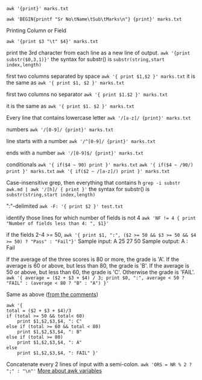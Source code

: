 ``awk '{print}' marks.txt``

``awk 'BEGIN{printf "Sr No\tName\tSub\tMarks\n"} {print}' marks.txt``

Printing Column or Field
```
awk '{print $3 "\t" $4}' marks.txt
```

print the 3rd character from each line as a new line of output.
``awk '{print substr($0,3,1)}'``
the syntax for substr() is
``substr(string,start index,length)``

first two columns separated by space
``awk '{ print $1,$2 }' marks.txt``
it is the same as
``awk '{ print $1, $2 }' marks.txt``

first two columns no separator
``awk '{ print $1.$2 }' marks.txt``

it is the same as
``awk '{ print $1. $2 }' marks.txt``

Every line that contains lowercase letter
``awk '/[a-z]/ {print}' marks.txt``

numbers
``awk '/[0-9]/ {print}' marks.txt``

line starts with a number
``awk '/^[0-9]/ {print}' marks.txt``

ends with a number
``awk '/[0-9]$/ {print}' marks.txt``

conditionals
``awk '{ if($4 ~ 90) print }' marks.txt``
``awk '{ if($4 ~ /90/) print }' marks.txt``
``awk '{ if($2 ~ /[a-z]/) print }' marks.txt``

Case-insensitive grep, then everything that contains h
``grep -i substr awk.md | awk '/[h]/ { print }'``
the syntax for substr() is
``substr(string,start index,length)``

":"-delimited
``awk -F: '{ print $2 }' test.txt``

identify those lines for which number of fields is not 4
``awk 'NF != 4 { print "Number of fields less than 4: ", $1}'``

if the fields 2-4 >= 50,
``awk '{ print $1, ":", ($2 >= 50 && $3 >= 50 && $4 >= 50) ? "Pass" : "Fail"}'``
Sample input: A 25 27 50
Sample output: A : Fail

If the average of the three scores is 80 or more, the grade is 'A'. If the average is 60 or above, but less than 80, the grade is 'B'. If the average is 50 or above, but less than 60, the grade is 'C'. Otherwise the grade is 'FAIL'.
``awk '{ average = ($2 + $3 + $4) / 3; print $0, ":", average < 50 ? "FAIL" : (average < 80 ? "B" : "A") }'``

Same as above ([from the comments](https://www.hackerrank.com/challenges/awk-3/forum/comments/125380))
```
awk '{
total = ($2 + $3 + $4)/3
if (total >= 50 && total< 60)
    print $1,$2,$3,$4, ": C"
else if (total >= 60 && total < 80)
    print $1,$2,$3,$4, ": B"
else if (total >= 80)
    print $1,$2,$3,$4, ": A"
else
    print $1,$2,$3,$4, ": FAIL" }'
```

Concatenate every 2 lines of input with a semi-colon.
``awk 'ORS = NR % 2 ? ";" : "\n"'``
[More about awk variables](https://www.thegeekstuff.com/2010/01/8-powerful-awk-built-in-variables-fs-ofs-rs-ors-nr-nf-filename-fnr/)
